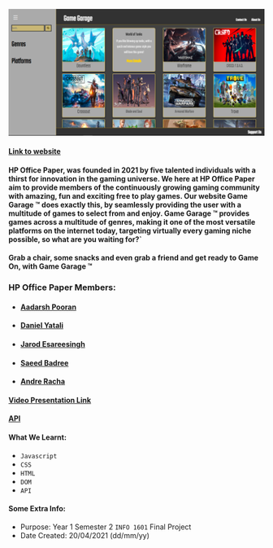 ![alt text](https://github.com/DanielYatali/FTPGAMES/blob/main/image.png)

#### [Link to website](https://hpofficepaper-freegames.netlify.app)

#### HP Office Paper, was founded in 2021 by five talented individuals with a thirst for innovation in the gaming universe. We here at HP Office Paper aim to provide members of the continuously growing gaming community with amazing, fun and exciting free to play games. Our website Game Garage ™ does exactly this, by seamlessly providing the user with a multitude of games to select from and enjoy. Game Garage ™ provides games across a multitude of genres, making it one of the most versatile platforms on the internet today, targeting virtually every gaming niche possible, so what are you waiting for?`

#### Grab a chair, some snacks and even grab a friend and get ready to Game On, with Game Garage ™

### HP Office Paper Members:

* #### [Aadarsh Pooran](https://github.com/AadarshPooran)

* #### [Daniel Yatali](https://github.com/DanielYatali)

* #### [Jarod Esareesingh](https://github.com/Updeus)

* #### [Saeed Badree](https://github.com/SaeedBadree)

* #### [Andre Racha](https://github.com/AndreRacha)

#### [Video Presentation Link](https://youtu.be/og1y8cgCMAQ)

#### [API](https://www.freetogame.com/api-doc)

#### What We Learnt:
* `Javascript`
* `CSS`
* `HTML`
* `DOM`
* `API`

#### Some Extra Info:
* Purpose: Year 1 Semester 2 `INFO 1601` Final Project
* Date Created: 20/04/2021 (dd/mm/yy)
